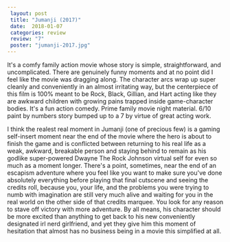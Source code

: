 ```yaml
---
 layout: post
 title: "Jumanji (2017)"
 date:  2018-01-07
 categories: review
 review: "7"
 poster: "jumanji-2017.jpg"
---
```



It's a comfy family action movie whose story is simple, straightforward, and uncomplicated. There are genuinely funny moments and at no point did I feel like the movie was dragging along. The character arcs wrap up super cleanly and conveniently in an almost irritating way, but the centerpiece of this film is 100% meant to be Rock, Black, Gillian, and Hart acting like they are awkward children with growing pains trapped inside game-character bodies. It's a fun action comedy. Prime family movie night material. 6/10 paint by numbers story bumped up to a 7 by virtue of great acting work.

I think the realest real moment in Jumanji (one of precious few) is a gaming self-insert moment near the end of the movie where the hero is about to finish the game and is conflicted between returning to his real life as a weak, awkward, breakable person and staying behind to remain as his godlike super-powered Dwayne The Rock Johnson virtual self for even so much as a moment longer. There's a point, sometimes, near the end of an escapism adventure where you feel like you want to make sure you've done absolutely everything before playing that final cutscene and seeing the credits roll, because you, your life, and the problems you were trying to numb with imagination are still very much alive and waiting for you in the real world on the other side of that credits marquee. You look for any reason to stave off victory with more adventure. By all means, his character should be more excited than anything to get back to his new conveniently designated irl nerd girlfriend, and yet they give him this moment of hesitation that almost has no business being in a movie this simplified at all.